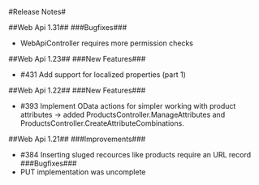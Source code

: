 ﻿#Release Notes#

##Web Api 1.31##
###Bugfixes###
* WebApiController requires more permission checks

##Web Api 1.23##
###New Features###
* #431 Add support for localized properties (part 1)

##Web Api 1.22##
###New Features###
* #393 Implement OData actions for simpler working with product attributes -> added ProductsController.ManageAttributes and ProductsController.CreateAttributeCombinations.

##Web Api 1.21##
###Improvements###
* #384 Inserting sluged recources like products require an URL record
###Bugfixes###
* PUT implementation was uncomplete